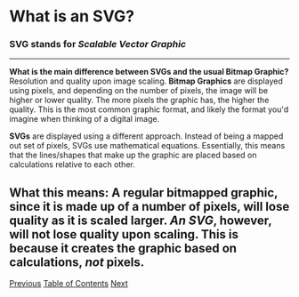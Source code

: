 # What is an SVG?
### **SVG** stands for *Scalable Vector Graphic*
---

**What is the main difference between SVGs and the usual Bitmap Graphic?**
Resolution and quality upon image scaling.
**Bitmap Graphics** are displayed using pixels, and depending on the number of pixels,
the image will be higher or lower quality. The more pixels the graphic has, the higher
the quality. This is the most common graphic format, and likely the format you'd imagine
when thinking of a digital image.

**SVGs** are displayed using a different approach. Instead of being a mapped out set of
pixels, SVGs use mathematical equations. Essentially, this means that the lines/shapes 
that make up the graphic are placed based on calculations relative to each other.

**What this means:**
A regular bitmapped graphic, since it is made up of a number of pixels, will lose quality
as it is scaled larger.
*An SVG*, however, will **not** lose quality upon scaling. This is because it creates the
graphic based on calculations, *not* pixels. 
---
[Previous](README.md)    [Table of Contents](README.md)    [Next](Page2.md)
